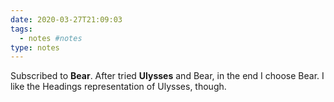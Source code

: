 ```yaml
---
date: 2020-03-27T21:09:03
tags:
  - notes #notes
type: notes
---
```


Subscribed to **Bear**. After tried **Ulysses** and Bear, in the end I choose Bear. I like the Headings representation of Ulysses, though.
